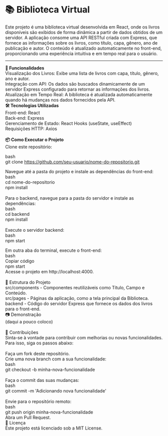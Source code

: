 <h1> 📚 Biblioteca Virtual </h1>
Este projeto é uma biblioteca virtual desenvolvida em React, onde os livros disponíveis são exibidos de forma dinâmica a partir de dados obtidos de um servidor. A aplicação consome uma API RESTful criada com Express, que fornece as informações sobre os livros, como título, capa, gênero, ano de publicação e autor. O conteúdo é atualizado automaticamente no front-end, proporcionando uma experiência intuitiva e em tempo real para o usuário.
<br>
<hr>
<b>🚀 Funcionalidades</b> <br>
Visualização dos Livros: Exibe uma lista de livros com capa, título, gênero, ano e autor. <br>
Integração com API: Os dados são buscados dinamicamente de um servidor Express configurado para retornar as informações dos livros. <br>
Atualização em Tempo Real: A biblioteca é atualizada automaticamente quando há mudanças nos dados fornecidos pela API. <br>
<b> 🛠️ Tecnologias Utilizadas </b> <br>
Front-end: React <br>
Back-end: Express <br>
Gerenciamento de Estado: React Hooks (useState, useEffect) <br>
Requisições HTTP: Axios <br>
<br>
<b> 📦 Como Executar o Projeto </b> <br>
Clone este repositório: <br>

bash <br>
git clone https://github.com/seu-usuario/nome-do-repositorio.git<br>

Navegue até a pasta do projeto e instale as dependências do front-end:<br>
bash<br>
cd nome-do-repositorio<br>
npm install<br>
<br>
Para o backend, navegue para a pasta do servidor e instale as dependências:<br>
bash<br>
cd backend <br>
npm install <br>
<br>
Execute o servidor backend: <br>
bash <br>
npm start <br>

Em outra aba do terminal, execute o front-end: <br>
bash <br>
Copiar código <br>
npm start <br>
Acesse o projeto em http://localhost:4000. <br>
<br>
📝 Estrutura do Projeto <br>
src/components - Componentes reutilizáveis como Título, Campo e Conteúdo. <br>
src/pages - Páginas da aplicação, como a tela principal da Biblioteca. <br>
backend - Código do servidor Express que fornece os dados dos livros para o front-end. <br>
📷 Demonstração  <br>
(daqui a pouco coloco) <br>
<br>
🤝 Contribuições <br>
Sinta-se à vontade para contribuir com melhorias ou novas funcionalidades. Para isso, siga os passos abaixo: <br>
<br>
Faça um fork deste repositório. <br>
Crie uma nova branch com a sua funcionalidade: <br>
bash <br>
git checkout -b minha-nova-funcionalidade <br><br>
Faça o commit das suas mudanças: <br>
bash <br>
git commit -m 'Adicionando nova funcionalidade' <br><br>
Envie para o repositório remoto: <br>
bash <br>
git push origin minha-nova-funcionalidade <br>
Abra um Pull Request. <br>
📜 Licença <br>
Este projeto está licenciado sob a MIT License. <br>
